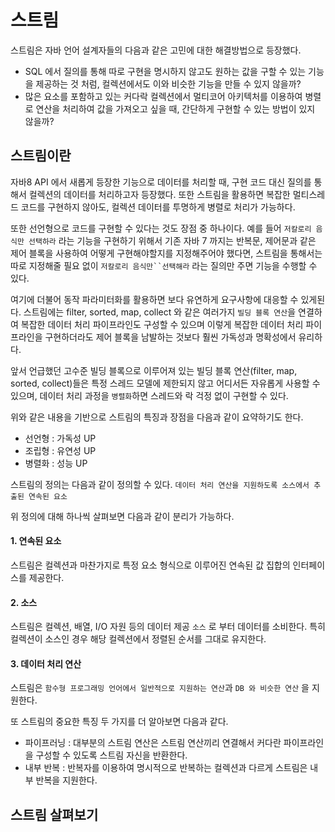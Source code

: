 # 스트림

스트림은 자바 언어 설계자들의 다음과 같은 고민에 대한 해결방법으로 등장했다.

- SQL 에서 질의를 통해 따로 구현을 명시하지 않고도 원하는 값을 구할 수 있는 기능을 제공하는 것 처럼, 컬렉션에서도 이와 비슷한 기능을 만들 수 있지 않을까?
- 많은 요소를 포함하고 있는 커다락 컬렉션에서 멀티코어 아키텍처를 이용하여 병렬로 연산을 처리하여 값을 가져오고 싶을 때, 간단하게 구현할 수 있는 방법이 있지 않을까?

## 스트림이란 

자바8 API 에서 새롭게 등장한 기능으로 데이터를 처리할 때, 구현 코드 대신 질의를 통해서 컬렉션의 데이터를 처리하고자 등장했다.
또한 스트림을 활용하면 복잡한 멀티스레드 코드를 구현하지 않아도, 컬렉션 데이터를 투명하게 병렬로 처리가 가능하다.

또한 선언형으로 코드를 구현할 수 있다는 것도 장점 중 하나이다. 예를 들어 `저칼로리 음식만 선택하라` 라는 기능을 구현하기 위해서
기존 자바 7 까지는 반복문, 제어문과 같은 제어 블록을 사용하여 어떻게 구현해야할지를 지정해주어야 했다면, 스트림을 통해서는
따로 지정해줄 필요 없이 `저칼로리 음식만``선택해라` 라는 질의만 주면 기능을 수행할 수 있다.

여기에 더불어 동작 파라미터화를 활용하면 보다 유연하게 요구사항에 대응할 수 있게된다. 스트림에는 
filter, sorted, map, collect 와 같은 여러가지 `빌딩 블록 연산`을 연결하여 복잡한 데이터 처리 파이프라인도 
구성할 수 있으며 이렇게 복잡한 데이터 처리 파이프라인을 구현하더라도 제어 블록을 남발하는 것보다 훨씬 가독성과 명확성에서
유리하다.

앞서 언급했던 고수준 빌딩 블록으로 이루어져 있는 빌딩 블록 연산(filter, map, sorted, collect)들은 특정
스레드 모델에 제한되지 않고 어디서든 자유롭게 사용할 수 있으며, 데이터 처리 과정을 `병렬화`하면 스레드와 락 걱정 없이
구현할 수 있다.

위와 같은 내용을 기반으로 스트림의 특징과 장점을 다음과 같이 요약하기도 한다.

- 선언형 : 가독성 UP
- 조립형 : 유연성 UP
- 병렬화 : 성능 UP

스트림의 정의는 다음과 같이 정의할 수 있다. `데이터 처리 연산을 지원하도록 소스에서 추출된 연속된 요소`

위 정의에 대해 하나씩 살펴보면 다음과 같이 분리가 가능하다.

#### 1. 연속된 요소
스트림은 컬렉션과 마찬가지로 특정 요소 형식으로 이루어진 연속된 값 집합의 인터페이스를 제공한다.

#### 2. 소스
스트림은 컬렉션, 배열, I/O 자원 등의 데이터 제공 `소스` 로 부터 데이터를 소비한다. 특히 컬렉션이 소스인 경우
해당 컬렉션에서 정렬된 순서를 그대로 유지한다.

#### 3. 데이터 처리 연산
스트림은 `함수형 프로그래밍 언어에서 일반적으로 지원하는 연산`과 `DB 와 비슷한 연산` 을 지원한다.

또 스트림의 중요한 특징 두 가지를 더 알아보면 다음과 같다.

- 파이프러닝 : 대부분의 스트림 연산은 스트림 연산끼리 연결해서 커다란 파이프라인을 구성할 수 있도록 스트림 자신을 반환한다.
- 내부 반복 : 반복자를 이용하여 명시적으로 반복하는 컬렉션과 다르게 스트림은 내부 반복을 지원한다.

## 스트림 살펴보기

